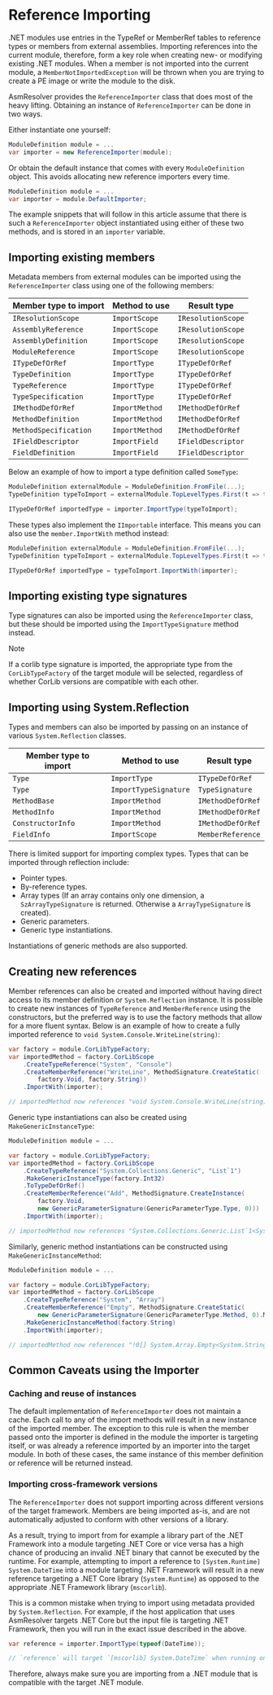 # Reference Importing

.NET modules use entries in the TypeRef or MemberRef tables to reference
types or members from external assemblies. Importing references into the
current module, therefore, form a key role when creating new- or
modifying existing .NET modules. When a member is not imported into the
current module, a `MemberNotImportedException` will be thrown when you
are trying to create a PE image or write the module to the disk.

AsmResolver provides the `ReferenceImporter` class that does most of the
heavy lifting. Obtaining an instance of `ReferenceImporter` can be done
in two ways.

Either instantiate one yourself:

``` csharp
ModuleDefinition module = ...
var importer = new ReferenceImporter(module);
```

Or obtain the default instance that comes with every `ModuleDefinition`
object. This avoids allocating new reference importers every time.

``` csharp
ModuleDefinition module = ...
var importer = module.DefaultImporter;
```

The example snippets that will follow in this article assume that there
is such a `ReferenceImporter` object instantiated using either of these
two methods, and is stored in an `importer` variable.

## Importing existing members

Metadata members from external modules can be imported using the
`ReferenceImporter` class using one of the following members:

|Member type to import |Method to use   | Result type          |
|----------------------|----------------| ---------------------|
|`IResolutionScope`    |`ImportScope`   | `IResolutionScope`   |
|`AssemblyReference`   |`ImportScope`   | `IResolutionScope`   |
|`AssemblyDefinition`  |`ImportScope`   | `IResolutionScope`   |
|`ModuleReference`     |`ImportScope`   | `IResolutionScope`   |
|`ITypeDefOrRef`       |`ImportType`    | `ITypeDefOrRef`      |
|`TypeDefinition`      |`ImportType`    | `ITypeDefOrRef`      |
|`TypeReference`       |`ImportType`    | `ITypeDefOrRef`      |
|`TypeSpecification`   |`ImportType`    | `ITypeDefOrRef`      |
|`IMethodDefOrRef`     |`ImportMethod`  | `IMethodDefOrRef`    |
|`MethodDefinition`    |`ImportMethod`  | `IMethodDefOrRef`    |
|`MethodSpecification` |`ImportMethod`  | `IMethodDefOrRef`    |
|`IFieldDescriptor`    |`ImportField`   | `IFieldDescriptor`   |
|`FieldDefinition`     |`ImportField`   | `IFieldDescriptor`   |

Below an example of how to import a type definition called `SomeType`:

``` csharp
ModuleDefinition externalModule = ModuleDefinition.FromFile(...);
TypeDefinition typeToImport = externalModule.TopLevelTypes.First(t => t.Name == "SomeType");

ITypeDefOrRef importedType = importer.ImportType(typeToImport);
```

These types also implement the `IImportable` interface. This means you
can also use the `member.ImportWith` method instead:

``` csharp
ModuleDefinition externalModule = ModuleDefinition.FromFile(...);
TypeDefinition typeToImport = externalModule.TopLevelTypes.First(t => t.Name == "SomeType");

ITypeDefOrRef importedType = typeToImport.ImportWith(importer);
```

## Importing existing type signatures

Type signatures can also be imported using the `ReferenceImporter`
class, but these should be imported using the `ImportTypeSignature`
method instead.

> [!NOTE]
> If a corlib type signature is imported, the appropriate type from the
> `CorLibTypeFactory` of the target module will be selected, regardless of
> whether CorLib versions are compatible with each other.


## Importing using System.Reflection

Types and members can also be imported by passing on an instance of
various `System.Reflection` classes.
             
|Member type to import |Method to use        |Result type          |     
|----------------------|---------------------|---------------------|             
|`Type`                |`ImportType`         |`ITypeDefOrRef`      |         
|`Type`                |`ImportTypeSignature`|`TypeSignature`      |         
|`MethodBase`          |`ImportMethod`       |`IMethodDefOrRef`    |         
|`MethodInfo`          |`ImportMethod`       |`IMethodDefOrRef`    |         
|`ConstructorInfo`     |`ImportMethod`       |`IMethodDefOrRef`    |         
|`FieldInfo`           |`ImportScope`        |`MemberReference`    |             

There is limited support for importing complex types. Types that can be
imported through reflection include:

-   Pointer types.
-   By-reference types.
-   Array types (If an array contains only one dimension, a
    `SzArrayTypeSignature` is returned. Otherwise a `ArrayTypeSignature`
    is created).
-   Generic parameters.
-   Generic type instantiations.

Instantiations of generic methods are also supported.

## Creating new references

Member references can also be created and imported without having direct
access to its member definition or `System.Reflection` instance. It is
possible to create new instances of `TypeReference` and
`MemberReference` using the constructors, but the preferred way is to
use the factory methods that allow for a more fluent syntax. Below is an
example of how to create a fully imported reference to
`void System.Console.WriteLine(string)`:

``` csharp
var factory = module.CorLibTypeFactory;
var importedMethod = factory.CorLibScope
    .CreateTypeReference("System", "Console")
    .CreateMemberReference("WriteLine", MethodSignature.CreateStatic(
        factory.Void, factory.String))
    .ImportWith(importer);

// importedMethod now references "void System.Console.WriteLine(string)"
```

Generic type instantiations can also be created using
`MakeGenericInstanceType`:

``` csharp
ModuleDefinition module = ...

var factory = module.CorLibTypeFactory;
var importedMethod = factory.CorLibScope
    .CreateTypeReference("System.Collections.Generic", "List`1")
    .MakeGenericInstanceType(factory.Int32)
    .ToTypeDefOrRef()
    .CreateMemberReference("Add", MethodSignature.CreateInstance(
        factory.Void,
        new GenericParameterSignature(GenericParameterType.Type, 0)))
    .ImportWith(importer);

// importedMethod now references "System.Collections.Generic.List`1<System.Int32>.Add(!0)"
```

Similarly, generic method instantiations can be constructed using
`MakeGenericInstanceMethod`:

``` csharp
ModuleDefinition module = ...

var factory = module.CorLibTypeFactory;
var importedMethod = factory.CorLibScope
    .CreateTypeReference("System", "Array")
    .CreateMemberReference("Empty", MethodSignature.CreateStatic(
        new GenericParameterSignature(GenericParameterType.Method, 0).MakeSzArrayType(), 1))
    .MakeGenericInstanceMethod(factory.String)
    .ImportWith(importer);

// importedMethod now references "!0[] System.Array.Empty<System.String>()"
```

## Common Caveats using the Importer

### Caching and reuse of instances

The default implementation of `ReferenceImporter` does not maintain a
cache. Each call to any of the import methods will result in a new
instance of the imported member. The exception to this rule is when the
member passed onto the importer is defined in the module the importer is
targeting itself, or was already a reference imported by an importer
into the target module. In both of these cases, the same instance of
this member definition or reference will be returned instead.

### Importing cross-framework versions

The `ReferenceImporter` does not support importing across different
versions of the target framework. Members are being imported as-is, and
are not automatically adjusted to conform with other versions of a
library.

As a result, trying to import from for example a library part of the
.NET Framework into a module targeting .NET Core or vice versa has a
high chance of producing an invalid .NET binary that cannot be executed
by the runtime. For example, attempting to import a reference to
`[System.Runtime] System.DateTime` into a module targeting .NET
Framework will result in a new reference targeting a .NET Core library
(`System.Runtime`) as opposed to the appropriate .NET Framework library
(`mscorlib`).

This is a common mistake when trying to import using metadata provided
by `System.Reflection`. For example, if the host application that uses
AsmResolver targets .NET Core but the input file is targeting .NET
Framework, then you will run in the exact issue described in the above.

``` csharp
var reference = importer.ImportType(typeof(DateTime));

// `reference` will target `[mscorlib] System.DateTime` when running on .NET Framework, and `[System.Runtime] System.DateTime` when running on .NET Core.
```

Therefore, always make sure you are importing from a .NET module that is
compatible with the target .NET module.
